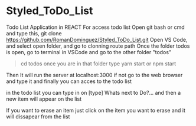 # Styled_ToDo_List
 Todo List Application in REACT
For access todo list
Open git bash or cmd and type this,
git clone https://github.com/RomanDominguez/Styled_ToDo_List.git <specify the clonning route path>
Open VS Code, and select open folder, and go to clonning route path
Once the folder todos is open, go to terminal in VSCode and go to the other folder "todos" 
> cd todos
once you are in that folder type
> yarn start
or
> npm start

Then It will run the server at localhost:3000 if not go to the web browser and type it
and finally you can acces to the todo list

in the todo list you can type in on [type] Whats next to Do?...
and then a new item will appear on the list

If you want to erase an item just click on the item you want to erase and it will dissapear from the list
